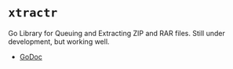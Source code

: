 # `xtractr`

Go Library for Queuing and Extracting ZIP and RAR files.
Still under development, but working well.

-   [GoDoc](https://pkg.go.dev/golift.io/xtractr)
